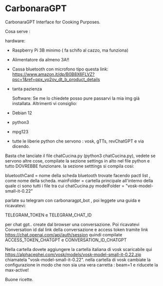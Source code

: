 # CarbonaraGPT
CarbonaraGPT Interface for Cooking Purposes.


Cosa serve :

hardware: 
- Raspberry Pi 3B minimo ( fa  schifo al cazzo, ma funziona)
- Alimentatore da almeno 3A!!
- Cassa bluetooth con microfono tipo questa  link: https://www.amazon.it/dp/B0B8X6FLVZ?psc=1&ref=ppx_yo2ov_dt_b_product_details
- tanta pazienza

  Software:
Se me lo chiedete posso pure passarvi la mia img già installata.
Altrimenti vi consiglio:
- Debian 12
- python3
- mpg123
- tutte le liberie python che servono : vosk, gTTs, revChatGPT e via dicendo.


Basta che lanciate il file chatCucina.py (python3 chatCucina.py), vedete se servono altre cose, compilate la sezione settings in alto nel file python e tutto DOVREBBE funzionare.
la sezione setttings si compila cosi:

bluetoothCard =  nome della scheda bluetooth trovate facendo pactl list , come nome della scheda.
mainFolder = cartella principale all'interno della quale ci sono tutti i file tra cui chatCucina.py
modelFolder = "vosk-model-small-it-0.22"

parlate su telegram con carbonaragpt_bot , poi leggete una guida e ricavatevi:

TELEGRAM_TOKEN  e 
TELEGRAM_CHAT_ID

per chat gpt.. create dal browser una conversazione. 
Poi ricavatevi Conversation id dal link della conversazione e access token tramite link  https://chat.openai.com/api/auth/session
quindi compilate 
ACCESS_TOKEN_CHATGPT e 
CONVERSATION_ID_CHATGPT 


Nella cartella dovete aggiungere la cartella italiana di vosk scaricabile qui https://alphacephei.com/vosk/models/vosk-model-small-it-0.22.zip chiamatela "vosk-model-small-it-0.22".
nella cartella di vosk cambiate la configurazione in modo che non sia una vera carretta : beam=1 e riducete la max-active!



Buone ricette.
